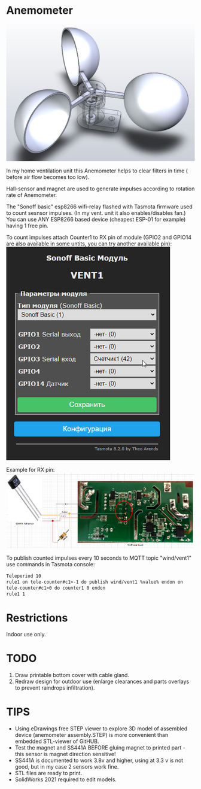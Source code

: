 # Anemometer 
!["Main picture"](https://github.com/cybbkru/Anemometer/blob/main/Anemometer.jpg)

In my home ventilation unit this Anemometer helps to clear filters in time ( before air flow becomes too low). 

Hall-sensor and magnet are used to generate impulses according to rotation rate of Anemometer.

The "Sonoff basic" esp8266 wifi-relay flashed with Tasmota firmware used to count sesnsor impulses. (In my vent. unit it also enables/disables fan.)
You can use ANY ESP8266 based device (cheapest ESP-01 for example) having 1 free pin.

To count impulses attach Counter1 to RX pin of module (GPIO2 and GPIO14 are also available in some untits, you can try another available pin):
!["Settings"](https://github.com/cybbkru/Anemometer/blob/main/Tasmota%20modue%20settings.png)

Example for RX pin:
!["Wiring"](https://github.com/cybbkru/Anemometer/blob/main/Sonof%20basic%20connection%20diagram.png)

To publish counted impulses every 10 seconds to  MQTT topic "wind/vent1" use commands in Tasmota console:
```
Teleperiod 10
rule1 on tele-counter#c1>-1 do publish wind/vent1 %value% endon on tele-counter#c1>0 do counter1 0 endon
rule1 1
```

# Restrictions
Indoor use only.

# TODO
1. Draw printable bottom cover with cable gland.
2. Redraw design for outdoor use (enlarge clearances and parts overlays to prevent raindrops infiltration).

# TIPS
* Using eDrawings free STEP viewer to explore 3D model of assembled device (anemometer assembly.STEP) is more convenient than embedded STL-viewer of GitHUB.
* Test the magnet and SS441A BEFORE gluing magnet to printed part - this sensor is magnet direction sensitive! 
* SS441A is documented to work 3.8v and higher, using at 3.3 v is not good, but in my case 2 sensors work fine.
* STL files are ready to print.
* SolidWorks 2021 required to edit models.

